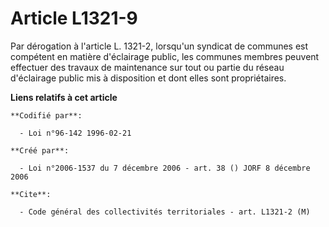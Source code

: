 # Article L1321-9

Par dérogation à l'article L. 1321-2, lorsqu'un syndicat de communes est compétent en matière d'éclairage public, les
communes membres peuvent effectuer des travaux de maintenance sur tout ou partie du réseau d'éclairage public mis à
disposition et dont elles sont propriétaires.

**Liens relatifs à cet article**

	**Codifié par**:

	  - Loi n°96-142 1996-02-21

	**Créé par**:

	  - Loi n°2006-1537 du 7 décembre 2006 - art. 38 () JORF 8 décembre 2006

	**Cite**:

	  - Code général des collectivités territoriales - art. L1321-2 (M)
